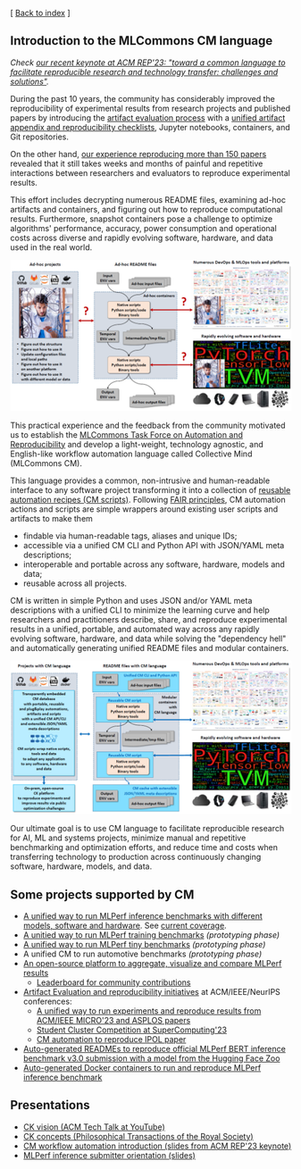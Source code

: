 [ [Back to index](README.md) ]

## Introduction to the MLCommons CM language

*Check [our recent keynote at ACM REP'23: "toward a common language to facilitate reproducible research and technology transfer: challenges and solutions"]( https://doi.org/10.5281/zenodo.8105339 ).*


During the past 10 years, the community has considerably improved 
the reproducibility of experimental results from research projects and published papers
by introducing the [artifact evaluation process](https://cTuning.org/ae) 
with a [unified artifact appendix and reproducibility checklists](https://github.com/mlcommons/ck/blob/master/docs/artifact-evaluation/checklist.md), 
Jupyter notebooks, containers, and Git repositories. 

On the other hand, [our experience reproducing more than 150 papers](https://www.youtube.com/watch?v=7zpeIVwICa4)
revealed that it still takes weeks and months of painful and
repetitive interactions between researchers and evaluators to reproduce experimental results. 

This effort includes decrypting numerous README files, examining ad-hoc artifacts 
and containers, and figuring out how to reproduce computational results.
Furthermore, snapshot containers pose a challenge to optimize algorithms' performance, 
accuracy, power consumption and operational costs across diverse 
and rapidly evolving software, hardware, and data used in the real world.

![](https://raw.githubusercontent.com/ctuning/ck-guide-images/master/cm-ad-hoc-projects.png)

This practical experience and the feedback from the community motivated 
us to establish the [MLCommons Task Force on Automation and Reproducibility](taskforce.md)
and develop a light-weight, technology agnostic, and English-like 
workflow automation language called Collective Mind (MLCommons CM).

This language provides a common, non-intrusive and human-readable interface to any software project 
transforming it into a collection of [reusable automation recipes (CM scripts)]( https://github.com/mlcommons/ck/tree/master/cm-mlops/script ).
Following [FAIR principles](https://www.go-fair.org/fair-principles), CM automation actions and scripts 
are simple wrappers around existing user scripts and artifacts to make them
* findable via human-readable tags, aliases and unique IDs;
* accessible via a unified CM CLI and Python API with JSON/YAML meta descriptions;
* interoperable and portable across any software, hardware, models and data;
* reusable across all projects.

CM is written in simple Python and uses JSON and/or YAML meta descriptions with a unified CLI
to minimize the learning curve and help researchers and practitioners describe, share, and reproduce experimental results 
in a unified, portable, and automated way across any rapidly evolving software, hardware, and data
while solving the "dependency hell" and automatically generating unified README files and modular containers.

![](https://raw.githubusercontent.com/ctuning/ck-guide-images/master/cm-unified-projects.png)

Our ultimate goal is to use CM language to facilitate reproducible research for AI, ML and systems projects, 
minimize manual and repetitive benchmarking and optimization efforts, 
and reduce time and costs when transferring technology to production
across continuously changing software, hardware, models, and data.


## Some projects supported by CM

* [A unified way to run MLPerf inference benchmarks with different models, software and hardware](mlperf/inference). See [current coverage](https://github.com/mlcommons/ck/issues/1052).
* [A unitied way to run MLPerf training benchmarks](tutorials/reproduce-mlperf-training.md) *(prototyping phase)*
* [A unified way to run MLPerf tiny benchmarks](tutorials/reproduce-mlperf-tiny.md) *(prototyping phase)*
* A unified CM to run automotive benchmarks *(prototyping phase)*
* [An open-source platform to aggregate, visualize and compare MLPerf results](https://access.cknowledge.org/playground/?action=experiments)
  * [Leaderboard for community contributions](https://access.cknowledge.org/playground/?action=contributors)
* [Artifact Evaluation and reproducibility initiatives](https://cTuning.org/ae) at ACM/IEEE/NeurIPS conferences:
  * [A unified way to run experiments and reproduce results from ACM/IEEE MICRO'23 and ASPLOS papers](https://github.com/ctuning/cm-reproduce-research-projects)
  * [Student Cluster Competition at SuperComputing'23](https://github.com/mlcommons/ck/blob/master/docs/tutorials/scc23-mlperf-inference-bert.md)
  * [CM automation to reproduce IPOL paper](https://github.com/mlcommons/ck/blob/master/cm-mlops/script/reproduce-ipol-paper-2022-439/README-extra.md)
* [Auto-generated READMEs to reproduce official MLPerf BERT inference benchmark v3.0 submission with a model from the Hugging Face Zoo](https://github.com/mlcommons/submissions_inference_3.0/tree/main/open/cTuning/code/huggingface-bert/README.md)
* [Auto-generated Docker containers to run and reproduce MLPerf inference benchmark](../cm-mlops/script/app-mlperf-inference/dockerfiles/retinanet)

## Presentations

* [CK vision (ACM Tech Talk at YouTube)](https://www.youtube.com/watch?v=7zpeIVwICa4) 
* [CK concepts (Philosophical Transactions of the Royal Society)](https://arxiv.org/abs/2011.01149) 
* [CM workflow automation introduction (slides from ACM REP'23 keynote)](https://doi.org/10.5281/zenodo.8105339)
* [MLPerf inference submitter orientation (slides)](https://doi.org/10.5281/zenodo.8144274) 
